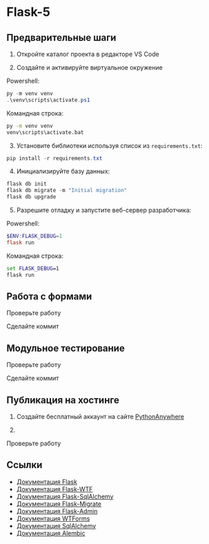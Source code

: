 # Flask-5

## Предварительные шаги

1. Откройте каталог проекта в редакторе VS Code

2. Создайте и активируйте виртуальное окружение 

Powershell:

```powershell
py -m venv venv
.\venv\scripts\activate.ps1
```

Командная строка:

```cmd
py -m venv venv
venv\scripts\activate.bat
```

3. Установите библиотеки используя список из `requirements.txt`:

```powershell
pip install -r requirements.txt
```

4. Инициализируйте базу данных:

```powershell
flask db init
flask db migrate -m "Initial migration"
flask db upgrade
```

5. Разрешите отладку и запустите веб-сервер разработчика:

Powershell:

```powershell
$ENV:FLASK_DEBUG=1
flask run
```

Командная строка:

```cmd
set FLASK_DEBUG=1
flask run
```

## Работа с формами

Проверьте работу

Сделайте коммит

## Модульное тестирование

Проверьте работу

Сделайте коммит

## Публикация на хостинге

1. Создайте бесплатный аккаунт на сайте [PythonAnywhere](https://www.pythonanywhere.com)

2. 

Проверьте работу

## Ссылки

* [Документация Flask](https://flask.palletsprojects.com/)
* [Документация Flask-WTF](https://flask-wtf.readthedocs.io/)
* [Документация Flask-SqlAlchemy](https://flask-sqlalchemy.palletsprojects.com/)
* [Документация Flask-Migrate](https://flask.palletsprojects.com/)
* [Документация Flask-Admin](https://flask-admin.readthedocs.io/)
* [Документация WTForms](https://wtforms.readthedocs.io/)
* [Документация SqlAlchemy](https://www.sqlalchemy.org/)
* [Документация Alembic](https://alembic.sqlalchemy.org/)
